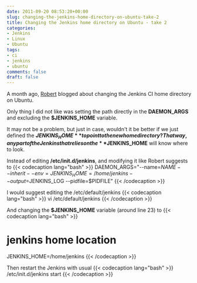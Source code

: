 ```yaml
---
date: 2011-09-20 08:53:20+00:00
slug: changing-the-jenkins-home-directory-on-ubuntu-take-2
title: Changing the Jenkins home directory on Ubuntu - take 2
categories:
- Jenkins
- Linux
- Ubuntu
tags:
- ci
- jenkins
- ubuntu
comments: false
draft: false
---
```


A month ago, [Robert](http://robertbasic.com/blog/changing-jenkins-home-directory-on-ubuntu/) blogged about changing the Jenkins CI home directory on Ubuntu.
<!--more-->
Only thing I did not like was setting the path directly in the **DAEMON_ARGS** and excluding the **$JENKINS_HOME** variable.

It may not be a problem, but just in case, wouldn't it be better if we just defined the **$JENKINS_HOME** to point to the new home directory?
That way, any part of the Jenkins that relies on the **$JENKINS_HOME** will know where to look.

Instead of editing **/etc/init.d/jenkins**, and modifying it like Robert suggests to
{{< codecaption lang="bash" >}}
DAEMON_ARGS="--name=$NAME --inherit --env=JENKINS_HOME=/home/jenkins --output=$JENKINS_LOG --pidfile=$PIDFILE"
{{< /codecaption >}}

I would suggest editing the /etc/default/jenkins
{{< codecaption lang="bash" >}}
vi /etc/default/jenkins
{{< /codecaption >}}

And changing the **$JENKINS_HOME** variable (around line 23) to
{{< codecaption lang="bash" >}}
# jenkins home location
JENKINS_HOME=/home/jenkins
{{< /codecaption >}}

Then restart the Jenkins with usual
{{< codecaption lang="bash" >}}
/etc/init.d/jenkins start
{{< /codecaption >}}


